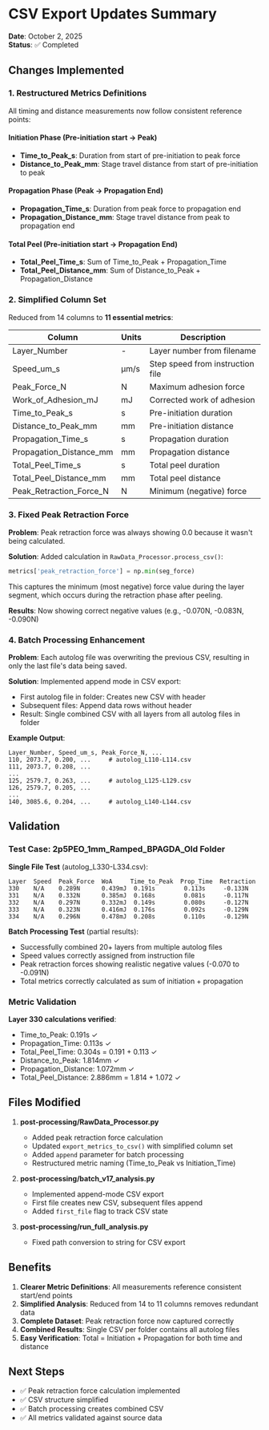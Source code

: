 # CSV Export Updates Summary

**Date**: October 2, 2025  
**Status**: ✅ Completed

## Changes Implemented

### 1. Restructured Metrics Definitions

All timing and distance measurements now follow consistent reference points:

#### **Initiation Phase** (Pre-initiation start → Peak)
- **Time_to_Peak_s**: Duration from start of pre-initiation to peak force
- **Distance_to_Peak_mm**: Stage travel distance from start of pre-initiation to peak

#### **Propagation Phase** (Peak → Propagation End)
- **Propagation_Time_s**: Duration from peak force to propagation end
- **Propagation_Distance_mm**: Stage travel distance from peak to propagation end

#### **Total Peel** (Pre-initiation start → Propagation End)
- **Total_Peel_Time_s**: Sum of Time_to_Peak + Propagation_Time
- **Total_Peel_Distance_mm**: Sum of Distance_to_Peak + Propagation_Distance

### 2. Simplified Column Set

Reduced from 14 columns to **11 essential metrics**:

| Column | Units | Description |
|--------|-------|-------------|
| Layer_Number | - | Layer number from filename |
| Speed_um_s | µm/s | Step speed from instruction file |
| Peak_Force_N | N | Maximum adhesion force |
| Work_of_Adhesion_mJ | mJ | Corrected work of adhesion |
| Time_to_Peak_s | s | Pre-initiation duration |
| Distance_to_Peak_mm | mm | Pre-initiation distance |
| Propagation_Time_s | s | Propagation duration |
| Propagation_Distance_mm | mm | Propagation distance |
| Total_Peel_Time_s | s | Total peel duration |
| Total_Peel_Distance_mm | mm | Total peel distance |
| Peak_Retraction_Force_N | N | Minimum (negative) force |

### 3. Fixed Peak Retraction Force

**Problem**: Peak retraction force was always showing 0.0 because it wasn't being calculated.

**Solution**: Added calculation in `RawData_Processor.process_csv()`:
```python
metrics['peak_retraction_force'] = np.min(seg_force)
```

This captures the minimum (most negative) force value during the layer segment, which occurs during the retraction phase after peeling.

**Results**: Now showing correct negative values (e.g., -0.070N, -0.083N, -0.090N)

### 4. Batch Processing Enhancement

**Problem**: Each autolog file was overwriting the previous CSV, resulting in only the last file's data being saved.

**Solution**: Implemented append mode in CSV export:
- First autolog file in folder: Creates new CSV with header
- Subsequent files: Append data rows without header
- Result: Single combined CSV with all layers from all autolog files in folder

**Example Output**:
```
Layer_Number, Speed_um_s, Peak_Force_N, ...
110, 2073.7, 0.200, ...     # autolog_L110-L114.csv
111, 2073.7, 0.208, ...
...
125, 2579.7, 0.263, ...     # autolog_L125-L129.csv
126, 2579.7, 0.205, ...
...
140, 3085.6, 0.204, ...     # autolog_L140-L144.csv
```

## Validation

### Test Case: 2p5PEO_1mm_Ramped_BPAGDA_Old Folder

**Single File Test** (autolog_L330-L334.csv):
```
Layer  Speed  Peak_Force  WoA     Time_to_Peak  Prop_Time  Retraction
330    N/A    0.289N      0.439mJ  0.191s        0.113s     -0.133N
331    N/A    0.332N      0.385mJ  0.168s        0.081s     -0.117N
332    N/A    0.297N      0.332mJ  0.149s        0.080s     -0.127N
333    N/A    0.323N      0.416mJ  0.176s        0.092s     -0.129N
334    N/A    0.296N      0.478mJ  0.208s        0.110s     -0.129N
```

**Batch Processing Test** (partial results):
- Successfully combined 20+ layers from multiple autolog files
- Speed values correctly assigned from instruction file
- Peak retraction forces showing realistic negative values (-0.070 to -0.091N)
- Total metrics correctly calculated as sum of initiation + propagation

### Metric Validation

**Layer 330 calculations verified**:
- Time_to_Peak: 0.191s ✓
- Propagation_Time: 0.113s ✓
- Total_Peel_Time: 0.304s = 0.191 + 0.113 ✓
- Distance_to_Peak: 1.814mm ✓
- Propagation_Distance: 1.072mm ✓
- Total_Peel_Distance: 2.886mm = 1.814 + 1.072 ✓

## Files Modified

1. **post-processing/RawData_Processor.py**
   - Added peak retraction force calculation
   - Updated `export_metrics_to_csv()` with simplified column set
   - Added `append` parameter for batch processing
   - Restructured metric naming (Time_to_Peak vs Initiation_Time)

2. **post-processing/batch_v17_analysis.py**
   - Implemented append-mode CSV export
   - First file creates new CSV, subsequent files append
   - Added `first_file` flag to track CSV state

3. **post-processing/run_full_analysis.py**
   - Fixed path conversion to string for CSV export

## Benefits

1. **Clearer Metric Definitions**: All measurements reference consistent start/end points
2. **Simplified Analysis**: Reduced from 14 to 11 columns removes redundant data
3. **Complete Dataset**: Peak retraction force now captured correctly
4. **Combined Results**: Single CSV per folder contains all autolog files
5. **Easy Verification**: Total = Initiation + Propagation for both time and distance

## Next Steps

- ✅ Peak retraction force calculation implemented
- ✅ CSV structure simplified
- ✅ Batch processing creates combined CSV
- ✅ All metrics validated against source data
